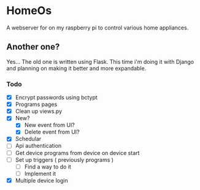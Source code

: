 # HomeOs

A webserver for on my raspberry pi to control various home appliances.

## Another one?

Yes... The old one is written using Flask. This time i'm doing it with Django and planning on making it better and more expandable.

### Todo

- [X] Encrypt passwords using bctypt
- [X] Programs pages
- [X] Clean up views.py
- [X] New?
  - [X] New event from UI?
  - [X] Delete event from UI?

- [X] Schedular
- [ ] Api authentication
- [ ] Get device programs from device on device start
- [ ] Set up triggers ( previously programs )
  - [ ] Find a way to do it
  - [ ] Implement it
- [X] Multiple device login
